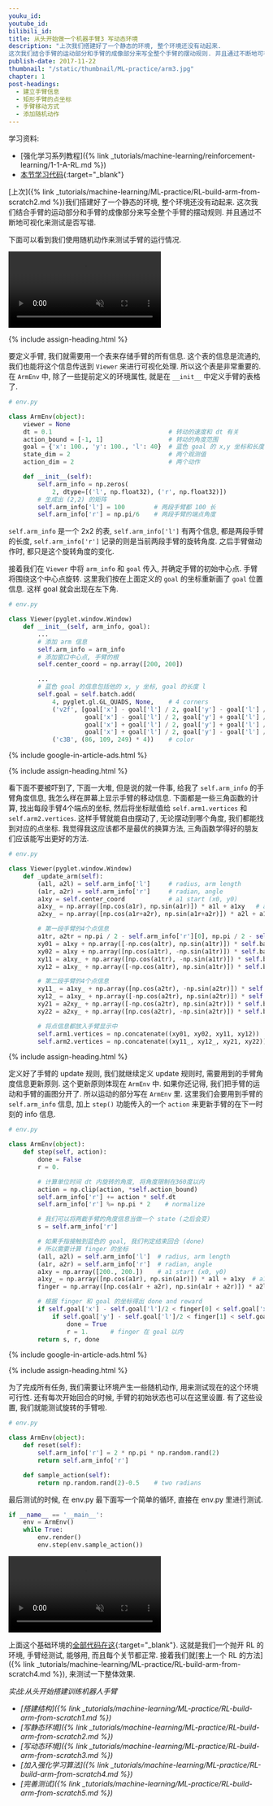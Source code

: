 ```yaml
---
youku_id:
youtube_id:
bilibili_id:
title: 从头开始做一个机器手臂3 写动态环境
description: "上次我们搭建好了一个静态的环境, 整个环境还没有动起来.
这次我们结合手臂的运动部分和手臂的成像部分来写全整个手臂的摆动规则. 并且通过不断地可视化来测试是否写错."
publish-date: 2017-11-22
thumbnail: "/static/thumbnail/ML-practice/arm3.jpg"
chapter: 1
post-headings:
  - 建立手臂信息
  - 矩形手臂的点坐标
  - 手臂移动方式
  - 添加随机动作
---
```


学习资料:
  * [强化学习系列教程]({% link _tutorials/machine-learning/reinforcement-learning/1-1-A-RL.md %})
  * [本节学习代码](https://github.com/MorvanZhou/train-robot-arm-from-scratch/tree/master/part3){:target="_blank"}

[上次]({% link _tutorials/machine-learning/ML-practice/RL-build-arm-from-scratch2.md %})我们搭建好了一个静态的环境, 整个环境还没有动起来.
这次我们结合手臂的运动部分和手臂的成像部分来写全整个手臂的摆动规则. 并且通过不断地可视化来测试是否写错.

下面可以看到我们使用随机动作来测试手臂的运行情况.

<video class="tut-content-video" controls loop autoplay muted>
  <source src="/static/results/ML-practice/arm3-1.mp4" type="video/mp4">
  Your browser does not support HTML5 video.
</video>


{% include assign-heading.html %}

要定义手臂, 我们就需要用一个表来存储手臂的所有信息. 这个表的信息是流通的,
我们也能将这个信息传送到 `Viewer` 来进行可视化处理. 所以这个表是非常重要的.
在 `ArmEnv` 中, 除了一些提前定义的环境属性, 就是在 `__init__` 中定义手臂的表格了.

```python
# env.py

class ArmEnv(object):
    viewer = None
    dt = 0.1                                # 转动的速度和 dt 有关
    action_bound = [-1, 1]                  # 转动的角度范围
    goal = {'x': 100., 'y': 100., 'l': 40}  # 蓝色 goal 的 x,y 坐标和长度 l
    state_dim = 2                           # 两个观测值
    action_dim = 2                          # 两个动作

    def __init__(self):
        self.arm_info = np.zeros(
            2, dtype=[('l', np.float32), ('r', np.float32)])
        # 生成出 (2,2) 的矩阵
        self.arm_info['l'] = 100        # 两段手臂都 100 长
        self.arm_info['r'] = np.pi/6    # 两段手臂的端点角度
```

`self.arm_info` 是一个 2x2 的表, `self.arm_info['l']` 有两个信息, 都是两段手臂的长度,
`self.arm_info['r']` 记录的则是当前两段手臂的旋转角度. 之后手臂做动作时, 都只是这个旋转角度的变化.

接着我们在 `Viewer` 中将 `arm_info` 和 `goal` 传入, 并确定手臂的初始中心点. 手臂将围绕这个中心点旋转.
这里我们按在上面定义的 `goal` 的坐标重新画了 `goal` 位置信息. 这样 goal 就会出现在左下角.


```python
# env.py

class Viewer(pyglet.window.Window)
    def __init__(self, arm_info, goal):
        ...
        # 添加 arm 信息
        self.arm_info = arm_info
        # 添加窗口中心点, 手臂的根
        self.center_coord = np.array([200, 200])

        ...
        # 蓝色 goal 的信息包括他的 x, y 坐标, goal 的长度 l
        self.goal = self.batch.add(
            4, pyglet.gl.GL_QUADS, None,    # 4 corners
            ('v2f', [goal['x'] - goal['l'] / 2, goal['y'] - goal['l'] / 2,
                     goal['x'] - goal['l'] / 2, goal['y'] + goal['l'] / 2,
                     goal['x'] + goal['l'] / 2, goal['y'] + goal['l'] / 2,
                     goal['x'] + goal['l'] / 2, goal['y'] - goal['l'] / 2]),
            ('c3B', (86, 109, 249) * 4))    # color
```







{% include google-in-article-ads.html %}

{% include assign-heading.html %}

看下面不要被吓到了, 下面一大堆, 但是说的就一件事, 给我了 `self.arm_info` 的手臂角度信息, 我怎么样在屏幕上显示手臂的移动信息.
下面都是一些三角函数的计算, 找出每段手臂4个端点的坐标, 然后将坐标赋值给 `self.arm1.vertices` 和 `self.arm2.vertices`.
这样手臂就能自由摆动了, 无论摆动到哪个角度, 我们都能找到对应的点坐标. 我觉得我这应该都不是最优的换算方法, 三角函数学得好的朋友们应该能写出更好的方法.

```python
# env.py

class Viewer(pyglet.window.Window)
    def _update_arm(self):
        (a1l, a2l) = self.arm_info['l']     # radius, arm length
        (a1r, a2r) = self.arm_info['r']     # radian, angle
        a1xy = self.center_coord            # a1 start (x0, y0)
        a1xy_ = np.array([np.cos(a1r), np.sin(a1r)]) * a1l + a1xy   # a1 end and a2 start (x1, y1)
        a2xy_ = np.array([np.cos(a1r+a2r), np.sin(a1r+a2r)]) * a2l + a1xy_  # a2 end (x2, y2)

        # 第一段手臂的4个点信息
        a1tr, a2tr = np.pi / 2 - self.arm_info['r'][0], np.pi / 2 - self.arm_info['r'].sum()
        xy01 = a1xy + np.array([-np.cos(a1tr), np.sin(a1tr)]) * self.bar_thc
        xy02 = a1xy + np.array([np.cos(a1tr), -np.sin(a1tr)]) * self.bar_thc
        xy11 = a1xy_ + np.array([np.cos(a1tr), -np.sin(a1tr)]) * self.bar_thc
        xy12 = a1xy_ + np.array([-np.cos(a1tr), np.sin(a1tr)]) * self.bar_thc

        # 第二段手臂的4个点信息
        xy11_ = a1xy_ + np.array([np.cos(a2tr), -np.sin(a2tr)]) * self.bar_thc
        xy12_ = a1xy_ + np.array([-np.cos(a2tr), np.sin(a2tr)]) * self.bar_thc
        xy21 = a2xy_ + np.array([-np.cos(a2tr), np.sin(a2tr)]) * self.bar_thc
        xy22 = a2xy_ + np.array([np.cos(a2tr), -np.sin(a2tr)]) * self.bar_thc

        # 将点信息都放入手臂显示中
        self.arm1.vertices = np.concatenate((xy01, xy02, xy11, xy12))
        self.arm2.vertices = np.concatenate((xy11_, xy12_, xy21, xy22))
```












{% include assign-heading.html %}

定义好了手臂的 update 规则, 我们就继续定义 update 规则时, 需要用到的手臂角度信息更新原则. 这个更新原则体现在 `ArmEnv` 中.
如果你还记得, 我们把手臂的运动和手臂的画图分开了. 所以运动的部分写在 `ArmEnv` 里. 这里我们会要用到手臂的 `self.arm_info` 信息,
加上 `step()` 功能传入的一个 `action` 来更新手臂的在下一时刻的 info 信息.

```python
# env.py

class ArmEnv(object):
    def step(self, action):
        done = False
        r = 0.

        # 计算单位时间 dt 内旋转的角度, 将角度限制在360度以内
        action = np.clip(action, *self.action_bound)
        self.arm_info['r'] += action * self.dt
        self.arm_info['r'] %= np.pi * 2    # normalize

        # 我们可以将两截手臂的角度信息当做一个 state (之后会变)
        s = self.arm_info['r']

        # 如果手指接触到蓝色的 goal, 我们判定结束回合 (done)
        # 所以需要计算 finger 的坐标
        (a1l, a2l) = self.arm_info['l']  # radius, arm length
        (a1r, a2r) = self.arm_info['r']  # radian, angle
        a1xy = np.array([200., 200.])    # a1 start (x0, y0)
        a1xy_ = np.array([np.cos(a1r), np.sin(a1r)]) * a1l + a1xy  # a1 end and a2 start (x1, y1)
        finger = np.array([np.cos(a1r + a2r), np.sin(a1r + a2r)]) * a2l + a1xy_  # a2 end (x2, y2)

        # 根据 finger 和 goal 的坐标得出 done and reward
        if self.goal['x'] - self.goal['l']/2 < finger[0] < self.goal['x'] + self.goal['l']/2:
            if self.goal['y'] - self.goal['l']/2 < finger[1] < self.goal['y'] + self.goal['l']/2:
                done = True
                r = 1.      # finger 在 goal 以内
        return s, r, done
```








{% include google-in-article-ads.html %}

{% include assign-heading.html %}

为了完成所有任务, 我们需要让环境产生一些随机动作, 用来测试现在的这个环境可行性.
还有每次开始回合的时候, 手臂的初始状态也可以在这里设置. 有了这些设置, 我们就能测试旋转的手臂啦.

```python
# env.py

class ArmEnv(object):
    def reset(self):
        self.arm_info['r'] = 2 * np.pi * np.random.rand(2)
        return self.arm_info['r']

    def sample_action(self):
        return np.random.rand(2)-0.5    # two radians
```

最后测试的时候, 在 env.py 最下面写一个简单的循环, 直接在 env.py 里进行测试.

```python
if __name__ == '__main__':
    env = ArmEnv()
    while True:
        env.render()
        env.step(env.sample_action())
```

<video class="tut-content-video" controls loop autoplay muted>
  <source src="/static/results/ML-practice/arm3-1.mp4" type="video/mp4">
  Your browser does not support HTML5 video.
</video>

上面这个基础环境的[全部代码在这](https://github.com/MorvanZhou/train-robot-arm-from-scratch/tree/master/part3/env.py){:target="_blank"}.
这就是我们一个抛开 RL 的环境, 手臂经测试, 能够用, 而且每个关节都正常. 接着我们就[套上一个 RL 的方法]({% link _tutorials/machine-learning/ML-practice/RL-build-arm-from-scratch4.md %}), 来测试一下整体效果.

*实战:从头开始搭建训练机器人手臂*

* *[搭建结构]({% link _tutorials/machine-learning/ML-practice/RL-build-arm-from-scratch1.md %})*
* *[写静态环境]({% link _tutorials/machine-learning/ML-practice/RL-build-arm-from-scratch2.md %})*
* *[写动态环境]({% link _tutorials/machine-learning/ML-practice/RL-build-arm-from-scratch3.md %})*
* *[加入强化学习算法]({% link _tutorials/machine-learning/ML-practice/RL-build-arm-from-scratch4.md %})*
* *[完善测试]({% link _tutorials/machine-learning/ML-practice/RL-build-arm-from-scratch5.md %})*